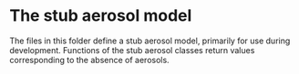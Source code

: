 The stub aerosol model
======================

The files in this folder define a stub aerosol model, primarily for use during
development. Functions of the stub aerosol classes return values corresponding
to the absence of aerosols.